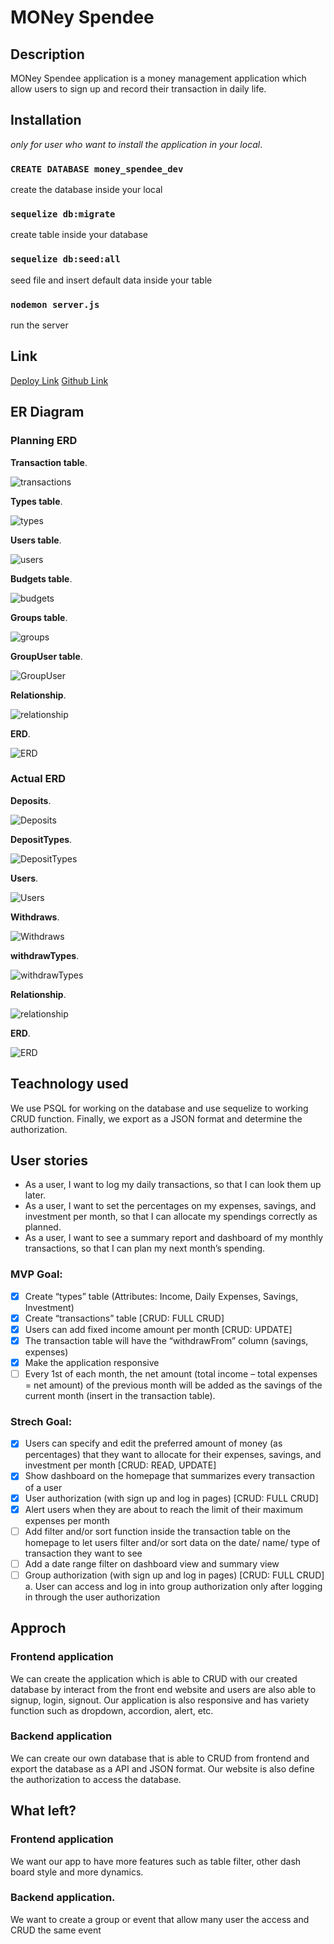 # MONey Spendee

## Description

MONey Spendee application is a money management application which allow users to sign up and record their transaction in daily life.

## Installation

_only for user who want to install the application in your local_.

### `CREATE DATABASE money_spendee_dev` 

create the database inside your local

### `sequelize db:migrate`

create table inside your database

### `sequelize db:seed:all`

seed file and insert default data inside your table

### `nodemon server.js`

run the server

## Link

[Deploy Link](https://money-spendee.netlify.app)
[Github Link](https://github.com/chonnikan-aue/money-spendee)

## ER Diagram

### Planning ERD

__Transaction table__.

![transactions](https://user-images.githubusercontent.com/116058313/210305619-bedb1a54-8ef7-4bdc-a810-bcc17041c1fa.JPG)

__Types table__.

![types](https://user-images.githubusercontent.com/116058313/210305631-eb4aab6d-79d3-44a1-ae3b-b403bd3d3915.JPG)

__Users table__.

![users](https://user-images.githubusercontent.com/116058313/210305639-9a08ccea-623d-422b-94ca-a2ae05f4ad59.JPG)

__Budgets table__.

![budgets](https://user-images.githubusercontent.com/116058313/210305586-26e93b9d-79ec-4965-91ad-ed22dc977901.JPG)

__Groups table__.

![groups](https://user-images.githubusercontent.com/116058313/210305603-f2d2f773-7872-47c7-ad55-1e8b4c5321b9.JPG)

__GroupUser table__.

![GroupUser](https://user-images.githubusercontent.com/116058313/210305606-59a82c5a-02b6-4fb4-8dfc-9ad99c0db030.JPG)

__Relationship__.

![relationship](https://user-images.githubusercontent.com/116058313/210305611-fcb6335e-e6a3-4832-9189-567dba512f5a.JPG)

__ERD__.

![ERD](https://user-images.githubusercontent.com/116058313/210305596-ae246a6f-ab8e-4bfc-8bc2-170ad8253499.JPG)

### Actual ERD

__Deposits__.

![Deposits](https://user-images.githubusercontent.com/116058313/210309667-906445c4-e9e7-41f4-a8f1-996d0b81f0ef.jpg)

__DepositTypes__.

![DepositTypes](https://user-images.githubusercontent.com/116058313/210309673-a3409b8c-1581-4256-b51c-c833910b0240.jpg)

__Users__.

![Users](https://user-images.githubusercontent.com/116058313/210309677-afc2d91c-1ea2-4de6-9063-cfaa478068cb.jpg)

__Withdraws__.

![Withdraws](https://user-images.githubusercontent.com/116058313/210309678-dab828d6-b839-4c60-a268-188d4bdc4858.jpg)

__withdrawTypes__.

![withdrawTypes](https://user-images.githubusercontent.com/116058313/210309681-d504ae5b-bf4a-4f5d-b8bb-1e24b873f0b5.jpg)

__Relationship__.

![relationship](https://user-images.githubusercontent.com/116058313/210309676-b803bec7-a4ec-4db7-b674-ff68f10d2469.jpg)

__ERD__.

![ERD](https://user-images.githubusercontent.com/116058313/210309674-c2808fa9-1814-4c07-a4db-b4afb25cac2d.jpg)


## Teachnology used

We use PSQL for working on the database and use sequelize to working CRUD function. Finally, we export as a JSON format and determine the authorization. 

## User stories

- As a user, I want to log my daily transactions, so that I can look them up later.
- As a user, I want to set the percentages on my expenses, savings, and investment per month, so that I can allocate my spendings correctly as planned.
- As a user, I want to see a summary report and dashboard of my monthly transactions, so that I can plan my next month’s spending.

### MVP Goal:

- [x] Create “types” table (Attributes: Income, Daily Expenses, Savings, Investment)
- [x] Create “transactions” table [CRUD: FULL CRUD]
- [x] Users can add fixed income amount per month [CRUD: UPDATE]
- [x] The transaction table will have the “withdrawFrom” column (savings, expenses)
- [x] Make the application responsive
- [ ] Every 1st of each month, the net amount (total income – total expenses = net amount) of the previous month will be added as the savings of the current month (insert in the transaction table).

### Strech Goal:

- [x] Users can specify and edit the preferred amount of money (as percentages) that they want to allocate for their expenses, savings, and investment per month [CRUD: READ, UPDATE]
- [x] Show dashboard on the homepage that summarizes every transaction of a user
- [x] User authorization (with sign up and log in pages) [CRUD: FULL CRUD]
- [x] Alert users when they are about to reach the limit of their maximum expenses per month
- [ ] Add filter and/or sort function inside the transaction table on the homepage to let users filter and/or sort data on the date/ name/ type of transaction they want to see
- [ ] Add a date range filter on dashboard view and summary view
- [ ] Group authorization (with sign up and log in pages) [CRUD: FULL CRUD]
    a. User can access and log in into group authorization only after logging in through the user authorization

## Approch

### Frontend application

We can create the application which is able to CRUD with our created database by interact from the front end website and users are also able to signup, login, signout. Our application is also responsive and has variety function such as dropdown, accordion, alert, etc.

### Backend application

We can create our own database that is able to CRUD from frontend and export the database as a API and JSON format. Our website is also define the authorization to access the database.

## What left?

### Frontend application

We want our app to have more features such as table filter, other dash board style and more dynamics.

### Backend application.

We want to create a group or event that allow many user the access and CRUD the same event
